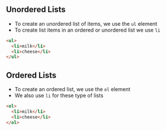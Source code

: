 ## Unordered Lists
- To create an unordered list of items, we use the `ul` element
- To create list items in an ordered or unordered list we use `li` 
```html
<ul>
  <li>milk</li>
  <li>cheese</li>
</ul>
```

## Ordered Lists
- To create an ordered list, we use the `ol` element
- We also use `li` for these type of lists
``` html
<ol>
  <li>milk</li>
  <li>cheese</li>
</ol>